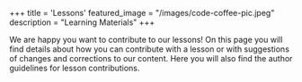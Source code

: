 +++
title = 'Lessons'
featured_image = "/images/code-coffee-pic.jpeg"
description = "Learning Materials"
+++

We are happy you want to contribute to our lessons! On this page you will find details about how you can contribute with a lesson or with suggestions of changes and corrections to our content. Here you will also find the author guidelines for lesson contributions.
